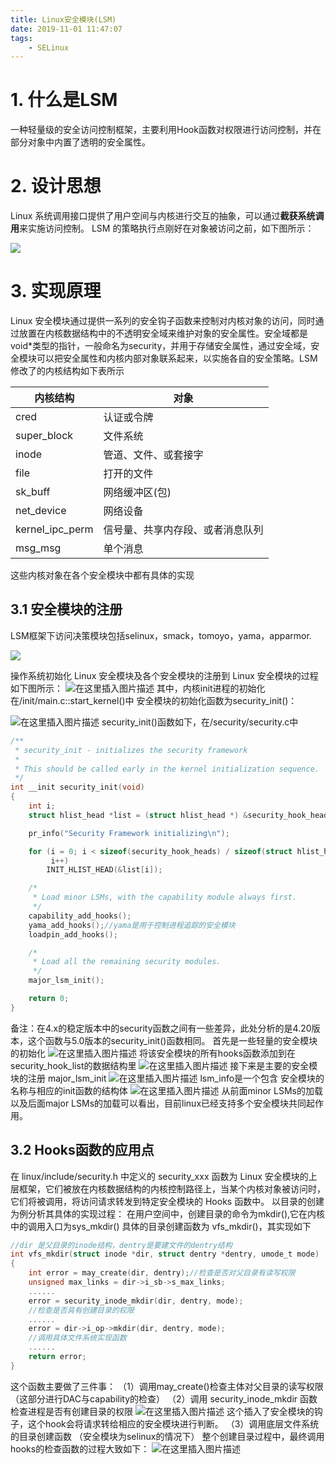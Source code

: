 ```yaml
---
title: Linux安全模块(LSM)
date: 2019-11-01 11:47:07
tags:
	- SELinux
---
```


# 1. 什么是LSM
一种轻量级的安全访问控制框架，主要利用Hook函数对权限进行访问控制，并在部分对象中内置了透明的安全属性。

<!--more-->

# 2. 设计思想
Linux 系统调用接口提供了用户空间与内核进行交互的抽象，可以通过**截获系统调用**来实施访问控制。
LSM 的策略执行点刚好在对象被访问之前，如下图所示：

![](https://gitee.com/liying000/blogimg/raw/master/20191121144419367.png)

# 3. 实现原理

Linux 安全模块通过提供一系列的安全钩子函数来控制对内核对象的访问，同时通过放置在内核数据结构中的不透明安全域来维护对象的安全属性。安全域都是 void*类型的指针，一般命名为security，并用于存储安全属性，通过安全域，安全模块可以把安全属性和内核内部对象联系起来，以实施各自的安全策略。LSM修改了的内核结构如下表所示

| 内核结构        | 对象                             |
| --------------- | -------------------------------- |
| cred            | 认证或令牌                       |
| super_block     | 文件系统                         |
| inode           | 管道、文件、或套接字             |
| file            | 打开的文件                       |
| sk_buff         | 网络缓冲区(包)                   |
| net_device      | 网络设备                         |
| kernel_ipc_perm | 信号量、共享内存段、或者消息队列 |
| msg_msg         | 单个消息                         |

这些内核对象在各个安全模块中都有具体的实现
## 3.1 安全模块的注册

LSM框架下访问决策模块包括selinux，smack，tomoyo，yama，apparmor.

![](https://gitee.com/liying000/blogimg/raw/master/20191121151442404.png)

操作系统初始化 Linux 安全模块及各个安全模块的注册到 Linux 安全模块的过程如下图所示：
![在这里插入图片描述](https://gitee.com/liying000/blogimg/raw/master/20191122120356810.png)
其中，内核init进程的初始化在/init/main.c::start_kernel()中
安全模块的初始化函数为security_init()：

![在这里插入图片描述](https://gitee.com/liying000/blogimg/raw/master/20191121165939882.png)
security_init()函数如下，在/security/security.c中

```c
/**
 * security_init - initializes the security framework
 *
 * This should be called early in the kernel initialization sequence.
 */
int __init security_init(void)
{
	int i;
	struct hlist_head *list = (struct hlist_head *) &security_hook_heads;

	pr_info("Security Framework initializing\n");

	for (i = 0; i < sizeof(security_hook_heads) / sizeof(struct hlist_head);
	     i++)
		INIT_HLIST_HEAD(&list[i]);

	/*
	 * Load minor LSMs, with the capability module always first.
	 */
	capability_add_hooks();
	yama_add_hooks();//yama是用于控制进程追踪的安全模块
	loadpin_add_hooks();

	/*
	 * Load all the remaining security modules.
	 */
	major_lsm_init();

	return 0;
}
```
备注：在4.x的稳定版本中的security函数之间有一些差异，此处分析的是4.20版本，这个函数与5.0版本的security_init()函数相同。
首先是一些轻量的安全模块的初始化
![在这里插入图片描述](https://gitee.com/liying000/blogimg/raw/master/20191122092324537.png)
将该安全模块的所有hooks函数添加到在security_hook_list的数据结构里
![在这里插入图片描述](https://gitee.com/liying000/blogimg/raw/master/20191122104630622.png)
接下来是主要的安全模块的注册 major_lsm_init
![在这里插入图片描述](https://gitee.com/liying000/blogimg/raw/master/20191122103700724.png)
lsm_info是一个包含 安全模块的名称与相应的init函数的结构体
![在这里插入图片描述](https://gitee.com/liying000/blogimg/raw/master/2019112210400277.png)
从前面minor LSMs的加载以及后面major LSMs的加载可以看出，目前linux已经支持多个安全模块共同起作用。

## 3.2 Hooks函数的应用点
在 linux/include/security.h 中定义的 security_xxx 函数为 Linux 安全模块的上层框架，它们被放在内核数据结构的内核控制路径上，当某个内核对象被访问时，它们将被调用，将访问请求转发到特定安全模块的 Hooks 函数中。
以目录的创建为例分析其具体的实现过程：
在用户空间中，创建目录的命令为mkdir(),它在内核中的调用入口为sys_mkdir()
具体的目录创建函数为 vfs_mkdir()，其实现如下

```c
//dir 是父目录的inode结构，dentry是要建文件的dentry结构
int vfs_mkdir(struct inode *dir, struct dentry *dentry, umode_t mode)
{
	int error = may_create(dir, dentry);//检查是否对父目录有读写权限
	unsigned max_links = dir->i_sb->s_max_links;
	......
	error = security_inode_mkdir(dir, dentry, mode);
	//检查是否具有创建目录的权限
	......
	error = dir->i_op->mkdir(dir, dentry, mode);
	//调用具体文件系统实现函数
	......
	return error;
}
```
这个函数主要做了三件事：
（1）调用may_create()检查主体对父目录的读写权限（这部分进行DAC与capability的检查）
（2）调用 security_inode_mkdir 函数检查进程是否有创建目录的权限
![在这里插入图片描述](https://gitee.com/liying000/blogimg/raw/master/20191121162845425.png)
这个插入了安全模块的钩子，这个hook会将请求转给相应的安全模块进行判断。
（3）调用底层文件系统的目录创建函数
（安全模块为selinux的情况下）
整个创建目录过程中，最终调用hooks的检查函数的过程大致如下：
![在这里插入图片描述](https://gitee.com/liying000/blogimg/raw/master/20191121163256610.png)